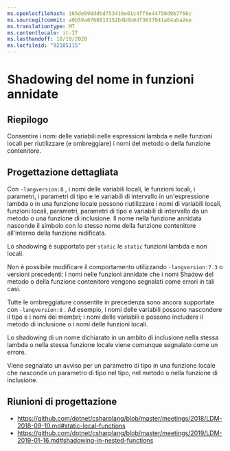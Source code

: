 ```yaml
---
ms.openlocfilehash: 165de098ddbd753416e01c4ff8e44750d9b7f66c
ms.sourcegitcommit: a0b59a6768813152b4b5b6df3637041a64aba2ee
ms.translationtype: MT
ms.contentlocale: it-IT
ms.lasthandoff: 10/19/2020
ms.locfileid: "92185115"
---
```

# <a name="name-shadowing-in-nested-functions"></a>Shadowing del nome in funzioni annidate

## <a name="summary"></a>Riepilogo

Consentire i nomi delle variabili nelle espressioni lambda e nelle funzioni locali per riutilizzare (e ombreggiare) i nomi del metodo o della funzione contenitore.

## <a name="detailed-design"></a>Progettazione dettagliata

Con `-langversion:8` , i nomi delle variabili locali, le funzioni locali, i parametri, i parametri di tipo e le variabili di intervallo in un'espressione lambda o in una funzione locale possono riutilizzare i nomi di variabili locali, funzioni locali, parametri, parametri di tipo e variabili di intervallo da un metodo o una funzione di inclusione. Il nome nella funzione annidata nasconde il simbolo con lo stesso nome della funzione contenitore all'interno della funzione nidificata.

Lo shadowing è supportato per `static` le `static` funzioni lambda e non locali.

Non è possibile modificare il comportamento utilizzando `-langversion:7.3` o versioni precedenti: i nomi nelle funzioni annidate che i nomi Shadow del metodo o della funzione contenitore vengono segnalati come errori in tali casi.

Tutte le ombreggiature consentite in precedenza sono ancora supportate con `-langversion:8` . Ad esempio, i nomi delle variabili possono nascondere il tipo e i nomi dei membri; i nomi delle variabili e possono includere il metodo di inclusione o i nomi delle funzioni locali.

Lo shadowing di un nome dichiarato in un ambito di inclusione nella stessa lambda o nella stessa funzione locale viene comunque segnalato come un errore.

Viene segnalato un avviso per un parametro di tipo in una funzione locale che nasconde un parametro di tipo nel tipo, nel metodo o nella funzione di inclusione.

## <a name="design-meetings"></a>Riunioni di progettazione

- https://github.com/dotnet/csharplang/blob/master/meetings/2018/LDM-2018-09-10.md#static-local-functions
- https://github.com/dotnet/csharplang/blob/master/meetings/2019/LDM-2019-01-16.md#shadowing-in-nested-functions
